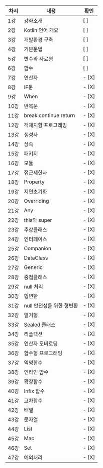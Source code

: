
|차시|내용|확인|
|----|----|----|
|1강 |강좌소개|[ ]|
|2강 |Kotlin 언어 개요|[ ]|
|3강 |개발환경 구축	|[ ]|
|4강 |기본문법	|[ ]|
|5강 |변수와 자료형	|[ ]|
|6강 |함수	|[ ]|
|7강 |연산자	|- [X]|
|8강 |IF문	|- [X]|
|9강 |When	|- [X]|
|10강 |반복문		|- [X]|
|11강 |break continue return	|- [X]|
|12강 |객체지향 프로그래밍	|- [X]|
|13강 |생성자	|- [X]|
|14강 |상속	|- [X]|
|15강 |패키지		|- [X]|
|16강 |모듈	|- [X]|
|17강 |접근제한자	|- [X]|
|18강 |Property	|- [X]|
|19강 |지연초기화		|- [X]|
|20강 |Overriding		|- [X]|
|21강 |Any	|- [X]|
|22강 |this와 super|- [X]|	
|23강 |추상클래스	|- [X]|
|24강 |인터페이스	|- [X]|
|25강 |Companion	|- [X]|
|26강 |DataClass|- [X]|
|27강 |Generic	|- [X]|
|28강 |중첩클래스		|- [X]|
|29강 |null 처리		|- [X]|
|30강 |형변환	|- [X]|
|31강 |null 안전성을 위한 형변환|- [X]|
|32강 |열거형	|- [X]|
|33강 |Sealed 클래스	|- [X]|	
|34강 |리플렉션	|- [X]|
|35강 |연산자 오버로딩	|- [X]|
|36강 |함수형 프로그래밍	|- [X]|
|37강 |익명함수	|- [X]|
|38강 |인라인 함수		|- [X]|
|39강 |확장함수		|- [X]|
|40강 |Infix 함수		|- [X]|
|41강 |고차함수	|- [X]|
|42강 |배열		|- [X]|
|43강 |문자열	|- [X]|
|44강 |List	|- [X]|
|45강 |Map	|- [X]|
|46강 |Set	|- [X]|
|47강 |예외처리|- [X]|
